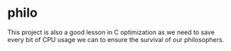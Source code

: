 # philo
This project is also a good lesson in C optimization as we need to save every bit of CPU usage we can to ensure the survival of our philosophers.
